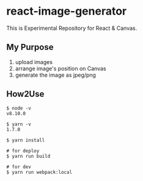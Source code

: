 react-image-generator
====

This is Experimental Repository for React & Canvas. 

## My Purpose

1. upload images
2. arrange image's position on Canvas
3. generate the image as jpeg/png

## How2Use

```
$ node -v
v8.10.0

$ yarn -v
1.7.0

$ yarn install

# for deploy
$ yarn run build

# for dev
$ yarn run webpack:local
```